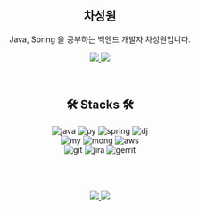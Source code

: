 <div>
  <div align="center">

## 차성원
Java, Spring 을 공부하는 백엔드 개발자 차성원입니다.

 <a href="mailto:devhenry813@gmail.com"> <img src="https://img.shields.io/badge/Gmail-EA4335?style=for-the-badge&logo=Gmail&logoColor=white&link=mailto:devhenry813@gmail.com"> </a>
  <a href="https://devsungwon.tistory.com/"> <img src="https://github-readme-tistory-card.vercel.app/api/badge?name=Tstory"> </a>

</div>
<br/>
<div align="center">

## 🛠️ Stacks 🛠️

![java](https://img.shields.io/badge/Java-ED8B00?style=for-the-badge&logo=openjdk&logoColor=white)
![py](https://img.shields.io/badge/Python-14354C?style=for-the-badge&logo=python&logoColor=white)
![spring](https://img.shields.io/badge/Spring-6DB33F?style=for-the-badge&logo=spring&logoColor=white)
![dj](https://img.shields.io/badge/Django-092E20?style=for-the-badge&logo=django&logoColor=white)
</br>
![my](https://img.shields.io/badge/MySQL-00000F?style=for-the-badge&logo=mysql&logoColor=white)
![mong](https://img.shields.io/badge/MongoDB-4EA94B?style=for-the-badge&logo=mongodb&logoColor=white)
![aws](https://img.shields.io/badge/Amazon_AWS-232F3E?style=for-the-badge&logo=amazon-aws&logoColor=white)
</br>
![git](https://img.shields.io/badge/GIT-E44C30?style=for-the-badge&logo=git&logoColor=white)
![jira](https://img.shields.io/badge/Jira-0052CC?style=for-the-badge&logo=Jira&logoColor=white)
![gerrit](https://img.shields.io/badge/Gerrit-005200?&style=for-the-badge&logo=gerrit&logoColor=#EEEEEE)
</br>

</br>
</br>

</div>
</div>

</br>

<div align="center">
<a href="https://github.com/Henry-Cha">
    <img 
        src="https://github-readme-stats.vercel.app/api?username=Henry-Cha&hide=stars&count_private=true&show_icons=true&border_radius=8"/>
</a>
<a href="https://solved.ac/sungwon001">
    <img 
        src="http://mazassumnida.wtf/api/generate_badge?boj=sungwon001"/>
</a>
</div>
